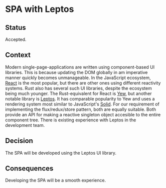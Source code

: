 # SPA with Leptos

## Status

Accepted.

## Context

Modern single-page-applications are written using component-based UI libraries.
This is because updating the DOM globally in am imperative manner quickly becomes unmanageable.
In the JavaScript ecosystem, [React] is the most popular, but there are other ones using different reactivity systems.
Rust also has several such UI libraries, despite the ecosystem being much younger.
The Rust-equivalent for React is [Yew], but another notable library is [Leptos].
It has comparable popularity to Yew and uses a rendering system most similar to JavaScript's [Solid].
For our requirement of implementing the flux/redux/store pattern, both are equally suitable.
Both provide an API for making a reactive singleton object accesible to the entire component tree.
There is existing experience with Leptos in the development team.

## Decision

The SPA will be developed using the Leptos UI library.

## Consequences

Developing the SPA will be a smooth experience.

[React]: https://react.dev/
[Yew]: https://yew.rs/
[Leptos]: https://leptos.dev/
[Solid]: https://www.solidjs.com/
